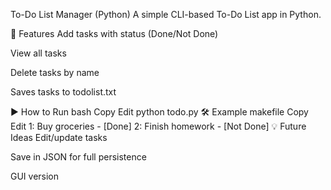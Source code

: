 To-Do List Manager (Python)
A simple CLI-based To-Do List app in Python.

🔹 Features
Add tasks with status (Done/Not Done)

View all tasks

Delete tasks by name

Saves tasks to todolist.txt

▶️ How to Run
bash
Copy
Edit
python todo.py
🛠 Example
makefile
Copy
Edit
1: Buy groceries - [Done]
2: Finish homework - [Not Done]
💡 Future Ideas
Edit/update tasks

Save in JSON for full persistence

GUI version

